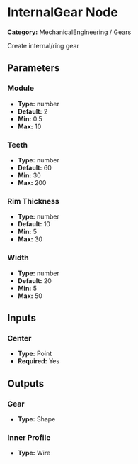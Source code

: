 
# InternalGear Node

**Category:** MechanicalEngineering / Gears

Create internal/ring gear

## Parameters


### Module
- **Type:** number
- **Default:** 2
- **Min:** 0.5
- **Max:** 10



### Teeth
- **Type:** number
- **Default:** 60
- **Min:** 30
- **Max:** 200



### Rim Thickness
- **Type:** number
- **Default:** 10
- **Min:** 5
- **Max:** 30



### Width
- **Type:** number
- **Default:** 20
- **Min:** 5
- **Max:** 50



## Inputs


### Center
- **Type:** Point
- **Required:** Yes



## Outputs


### Gear
- **Type:** Shape



### Inner Profile
- **Type:** Wire




